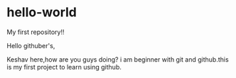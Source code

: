 # hello-world
My first repository!!

Hello githuber's,

Keshav here,how are you guys doing?
i am beginner with git and github.this is my first project to learn using github.
